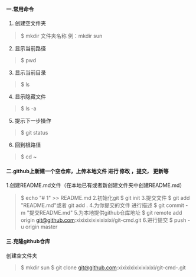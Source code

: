 #### 一.常用命令
1. 创建空文件夹
> $ mkdir 文件夹名称   例：mkdir sun 
2. 显示当前路径
> $ pwd         
3. 显示当前目录
> $ ls                
4. 显示隐藏文件
> $ ls -a      
5. 提示下一步操作     
> $ git status   
6. 回到根路径
> $ cd ~

#### 二.github上新建一个空仓库，上传本地文件 进行 修改  ，提交， 更新等
1.创建README.md文件（在本地已有或者新创建文件夹中创建README.md）
> $ echo "# 1" >> README.md
2.初始化git
> $ git init
3.提交文件
> $ git add "README.md"或者 git add .
4.为你提交的文件 进行描述
> $ git commit -m "提交README.md"
5.为本地提供github仓库地址
> $ git remote add origin git@github.com:xixixixixixixixixi/git-cmd.git
6.进行提交
> $ push -u origin master

#### 三.克隆github仓库
创建空文件夹  
> $ mkdir  sun
> $ git clone  git@github.com:xixixixixixixixixi/git-cmd-.git
